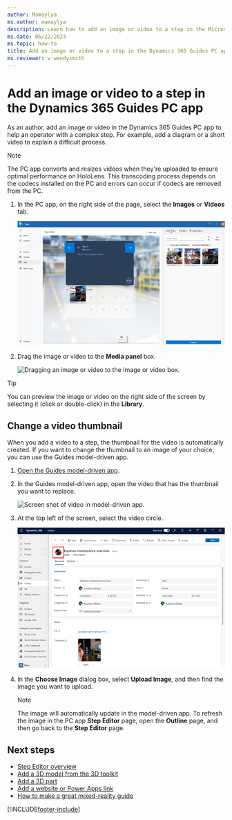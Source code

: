 ```yaml
---
author: Mamaylya
ms.author: mamaylya
description: Learn how to add an image or video to a step in the Microsoft Dynamics 365 Guides PC app to help operators with a complex step.
ms.date: 06/22/2023
ms.topic: how-to
title: Add an image or video to a step in the Dynamics 365 Guides PC app
ms.reviewer: v-wendysmith
---
```


# Add an image or video to a step in the Dynamics 365 Guides PC app

As an author, add an image or video in the Dynamics 365 Guides PC app to help an operator with a complex step. For example, add a diagram or a short video to explain a difficult process.

> [!NOTE]
> The PC app converts and resizes videos when they're uploaded to ensure optimal performance on HoloLens. This transcoding process depends on the codecs installed on the PC and errors can occur if codecs are removed from the PC.

1. In the PC app, on the right side of the page, select the **Images** or **Videos** tab.

    ![Images and Videos tabs.](media/select-image-video.PNG "Images and Videos tabs")

1. Drag the image or video to the **Media panel** box.

    ![Dragging an image or video to the Image or video box.](media/drag-image-video.PNG "Dragging an image or video to the Image or video box")

> [!TIP]
> You can preview the image or video on the right side of the screen by selecting it (click or double-click) in the **Library**.

## Change a video thumbnail

When you add a video to a step, the thumbnail for the video is automatically created. If you want to change the thumbnail to an image of your choice, you can use the Guides model-driven app.

1. [Open the Guides model-driven app](open-model-driven-app.md).

1. In the Guides model-driven app, open the video that has the thumbnail you want to replace.

    ![Screen shot of video in model-driven app.](media/model-driven-app-video.PNG "Screen shot of video in model-driven app")

1. At the top left of the screen, select the video circle.

   ![Screen shot of circle icon highlighted.](media/model-driven-app-video-change-thumbnail.PNG "Screen shot of circle icon highlighted")

1. In the **Choose Image** dialog box, select **Upload Image**, and then find the image you want to upload.

    > [!NOTE]
    > The image will automatically update in the model-driven app. To refresh the image in the PC app **Step Editor** page, open the **Outline** page, and then go back to the **Step Editor** page.

## Next steps

- [Step Editor overview](pc-app-step-editor-overview.md)
- [Add a 3D model from the 3D toolkit](pc-app-add-3D-model.md)
- [Add a 3D part](pc-app-add-3D-part.md)
- [Add a website or Power Apps link](pc-app-website-powerapps-link.md)
- [How to make a great mixed-reality guide](great-guide.md)

[!INCLUDE[footer-include](../includes/footer-banner.md)]
